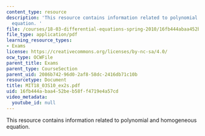 ```yaml
---
content_type: resource
description: 'This resource contains information related to polynomial and homogeneous
  equation. '
file: /courses/18-03-differential-equations-spring-2010/16fb444abaa452beb58ff4719e4a57cd_MIT18_03S10_ex2s.pdf
file_type: application/pdf
learning_resource_types:
- Exams
license: https://creativecommons.org/licenses/by-nc-sa/4.0/
ocw_type: OCWFile
parent_title: Exams
parent_type: CourseSection
parent_uid: 2086b742-96d0-2af8-58dc-2416db71c10b
resourcetype: Document
title: MIT18_03S10_ex2s.pdf
uid: 16fb444a-baa4-52be-b58f-f4719e4a57cd
video_metadata:
  youtube_id: null
---
```

This resource contains information related to polynomial and homogeneous equation. 